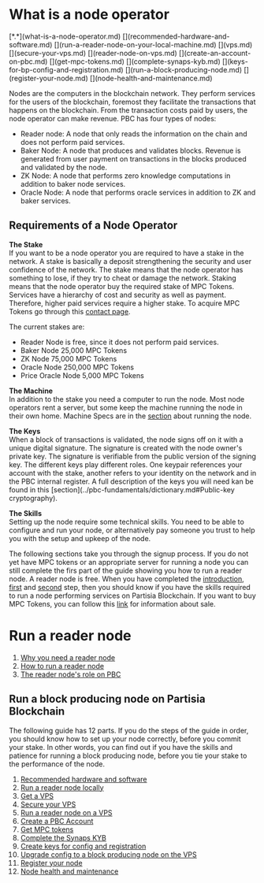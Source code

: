 # What is a node operator
<div class="dot-navigation" markdown>
   [*.*](what-is-a-node-operator.md)
   [](recommended-hardware-and-software.md)
   [](run-a-reader-node-on-your-local-machine.md)
   [](vps.md)
   [](secure-your-vps.md)
   [](reader-node-on-vps.md)
   [](create-an-account-on-pbc.md)
   [](get-mpc-tokens.md)
   [](complete-synaps-kyb.md)
   [](keys-for-bp-config-and-registration.md)
   [](run-a-block-producing-node.md)
   [](register-your-node.md)
   [](node-health-and-maintenance.md)
</div>

Nodes are the computers in the blockchain network. They perform services for the users of the blockchain, foremost they facilitate the transactions that happens on the blockchain. From the transaction costs paid by users, the node operator can make revenue.
PBC has four types of nodes:

- Reader node: A node that only reads the information on the chain and does not perform paid services.
- Baker Node: A node that produces and validates blocks. Revenue is generated from user payment on transactions in the blocks produced and validated by the node.
- ZK Node: A node that performs zero knowledge computations in addition to baker node services.
- Oracle Node: A node that performs oracle services in addition to ZK and baker services.

## Requirements of a Node Operator

**The Stake**  
If you want to be a node operator you are required to have a stake in the network. A stake is basically a deposit strengthening the security and user confidence of the network. The stake means that the node operator has something to lose, if they try to cheat or damage the network.
Staking means that the node operator buy the required stake of MPC Tokens. Services have a hierarchy of cost and security as well as payment. Therefore, higher paid services require a higher stake. To acquire MPC Tokens go through this [contact page](https://kyc.partisiablockchain.com/).

The current stakes are:

- Reader Node is free, since it does not perform paid services.
- Baker Node 25,000 MPC Tokens
- ZK Node 75,000 MPC Tokens
- Oracle Node 250,000 MPC Tokens
- Price Oracle Node 5,000 MPC Tokens

**The Machine**  
In addition to the stake you need a computer to run the node. Most node operators rent a server, but some keep the machine running the node in their own home. Machine Specs are in the [section](../node-operations/recommended-hardware-and-software.md) about running the node.

**The Keys**  
When a block of transactions is validated, the node signs off on it with a unique digital signature. The signature is created with the node owner's private key. The signature is verifiable from the public version of the signing key. The different keys play different roles. One keypair references your account with the stake, another refers to your identity on the network and in the PBC internal register. A full description of the keys you will need kan be found in this [section](../pbc-fundamentals/dictionary.md#Public-key cryptography).

**The Skills**  
Setting up the node require some technical skills. You need to be able to configure and run your node, or alternatively pay someone you trust to help you with the setup and upkeep of the node.

The following sections take you through the signup process. If you do not yet have MPC tokens or an appropriate server for running a node you can still complete the firs part of the guide showing you how to run a reader node. A reader node is free. When you have completed the [introduction](../node-operations/what-is-a-node-operator.md), [first](../node-operations/recommended-hardware-and-software.md) and [second](../node-operations/run-a-reader-node-on-your-local-machine.md) step, then you should know if you have the skills required to run a node performing services on Partisia Blockchain. If you want to buy MPC Tokens, you can follow this [link](https://kyc.partisiablockchain.com/) for information about sale.

# Run a reader node

1. [Why you need a reader node](../node-operations/recommended-hardware-and-software.md)
2. [How to run a reader node](../node-operations/run-a-reader-node-on-your-local-machine.md)
3. [The reader node's role on PBC](../node-operations/vps.md)

## Run a block producing node on Partisia Blockchain

The following guide has 12 parts. If you do the steps of the guide in order, you should know how to set up your node correctly, before you commit your stake. In other words, you can find out if you have the skills and patience for running a block producing node, before you tie your stake to the performance of the node.

1. [Recommended hardware and software](recommended-hardware-and-software.md)
2. [Run a reader node locally](run-a-reader-node-on-your-local-machine.md)
3. [Get a VPS](vps.md)
4. [Secure your VPS](secure-your-vps.md)
5. [Run a reader node on a VPS](reader-node-on-vps.md)
6. [Create a PBC Account](create-an-account-on-pbc.md)
7. [Get MPC tokens](get-mpc-tokens.md)
8. [Complete the Synaps KYB](complete-synaps-kyb.md)
9. [Create keys for config and registration](keys-for-bp-config-and-registration.md)
10. [Upgrade config to a block producing node on the VPS](run-a-block-producing-node.md)
11. [Register your node](register-your-node.md)
12. [Node health and maintenance](node-health-and-maintenance.md)

